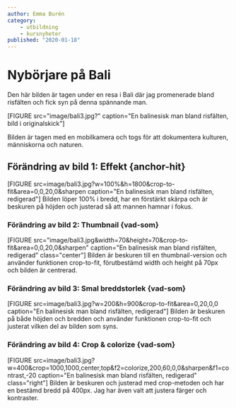 ```yaml
---
author: Emma Burén
category:
    - utbildning
    - kursnyheter
published: "2020-01-18"
---
```

Nybörjare på Bali
==================================

Den här bilden är tagen under en resa i Bali där jag promenerade bland risfälten och fick syn på denna spännande man.

[FIGURE src="image/bali3.jpg?" caption="En balinesisk man bland risfälten, bild i originalskick"]

<!--more-->



Bilden är tagen med en mobilkamera och togs för att dokumentera kulturen, människorna och naturen.


Förändring av bild 1: Effekt {anchor-hit}
-----------------------------------
[FIGURE src=image/bali3.jpg?w=100%&h=1800&crop-to-fit&area=0,0,20,0&sharpen caption="En balinesisk man bland risfälten, redigerad"]
Bilden löper 100% i bredd, har en förstärkt skärpa och är beskuren på höjden och justerad så att mannen hamnar i fokus.


### Förändring av bild 2: Thumbnail {vad-som}
[FIGURE src="image/bali3.jpg&width=70&height=70&crop-to-fit&area=0,0,20,0&sharpen" caption="En balinesisk man bland risfälten, redigerad" class="center"]
Bilden är beskuren till en thumbnail-version och använder funktionen crop-to-fit, förutbestämd width och height på 70px och bilden är centrerad.

### Förändring av bild 3: Smal breddstorlek {vad-som}
[FIGURE src=image/bali3.jpg?w=200&h=900&crop-to-fit&area=0,20,0,0 caption="En balinesisk man bland risfälten, redigerad"]
Bilden är beskuren på både höjden och bredden och använder funktionen crop-to-fit och justerat vilken del av bilden som syns.

### Förändring av bild 4: Crop & colorize {vad-som}
[FIGURE src=image/bali3.jpg?w=400&crop=1000,1000,center,top&f2=colorize,200,60,0,0&sharpen&f1=contrast,-20 caption="En balinesisk man bland risfälten, redigerad" class="right"]
Bilden är beskuren och justerad  med crop-metoden och har en bestämd bredd på 400px. Jag har även valt att justera färger och kontraster.
